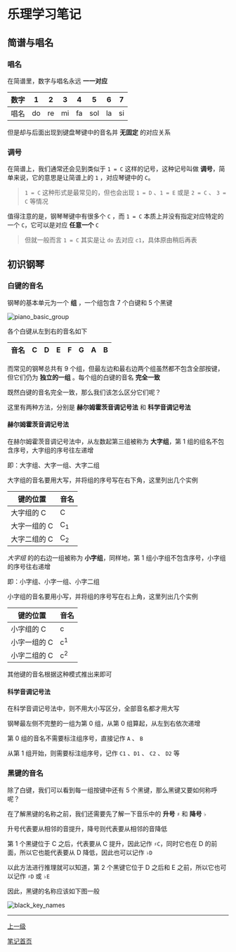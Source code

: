 # 乐理学习笔记

## 简谱与唱名

### 唱名

在简谱里，数字与唱名永远 **一一对应**

数字 | 1 | 2 | 3 | 4 | 5 | 6 | 7
----|----|----|----|----|----|----|----
唱名 | do | re | mi | fa | sol | la | si

但是却与后面出现到键盘琴键中的音名并 **无固定** 的对应关系

### 调号

在简谱上，我们通常还会见到类似于 `1 = C` 这样的记号，这种记号叫做 **调号**，简单来说，它的意思是让简谱上的 `1` ，对应琴键中的 `C`。

> `1 = C` 这种形式是最常见的，但也会出现 `1 = D` 、`1 = E` 或是 `2 = C` 、 `3 = C` 等情况

值得注意的是，钢琴琴键中有很多个 `C` ，而 `1 = C` 本质上并没有指定对应特定的一个 `C`，它可以是对应 **任意一个** `C`

> 但就一般而言 `1 = C` 其实是让 `do` 去对应 `c1`，具体原由稍后再表

## 初识钢琴

### 白键的音名

钢琴的基本单元为一个 **组** ，一个组包含 7 个白键和 5 个黑键

![piano_basic_group](https://github-share-1304366332.cos.ap-guangzhou.myqcloud.com/music/selfStudy/musicTheory/attachments/img_0001.png)

各个白键从左到右的音名如下

音名 | C | D | E | F | G | A | B
----|----|----|----|----|----|----|----

而常见的钢琴总共有 9 个组，但最左边和最右边两个组虽然都不包含全部按键，但它们仍为 **独立的一组** 。每个组的白键的音名 **完全一致** 

既然白键的音名完全一致，那么我们该怎么区分它们呢？

这里有两种方法，分别是 **赫尔姆霍茨音调记号法** 和 **科学音调记号法**

#### 赫尔姆霍茨音调记号法

在赫尔姆霍茨音调记号法中，从左数起第三组被称为 **大字组**，第 1 组的组名不包含序号，大字组的序号往左递增

即：大字组、大字一组、大字二组

大字组的音名要用大写，并将组的序号写在右下角，这里列出几个实例

键的位置 | 音名
----|----
大字组的 C | C
大字一组的 C | C<sub>1</sub>
大字二组的 C | C<sub>2</sub>

*大字组* 的的右边一组被称为 **小字组**，同样地，第 1 组小字组不包含序号，小字组的序号往右递增

即：小字组、小字一组、小字二组

小字组的音名要用小写，并将组的序号写在右上角，这里列出几个实例

键的位置 | 音名
----|----
小字组的 C | c
小字一组的 C | c<sup>1</sup>
小字二组的 C | c<sup>2</sup>

其他键的音名根据这种模式推出来即可

#### 科学音调记号法

在科学音调记号法中，则不用大小写区分，全部音名都才用大写

钢琴最左侧不完整的一组为第 0 组，从第 0 组算起，从左到右依次递增

第 0 组的音名不需要标注组序号，直接记作 `A`  、 `B`

从第 1 组开始，则需要标注组序号，记作 `C1` 、`D1` 、 `C2` 、 `D2` 等

### 黑键的音名

除了白键，我们可以看到每一组按键中还有 5 个黑键，那么黑键又要如何称呼呢？

在了解黑键的名称之前，我们还需要先了解一下音乐中的 **升号** `♯` 和 **降号** `♭`

升号代表要从相邻的音提升，降号则代表要从相邻的音降低

第 1 个黑键位于 C 之后，代表要从 C 提升，因此记作 `♯C`，同时它也在 D 的前面，所以它也能代表要从 D 降低，因此也可以记作 `♭D`

以此方法进行推理就可以知道，第 2 个黑键它位于 D 之后和 E 之前，所以它也可以记作 `♯D` 或 `♭E`

因此，黑键的名称应该如下图一般

![black_key_names](https://github-share-1304366332.cos.ap-guangzhou.myqcloud.com/music/selfStudy/musicTheory/attachments/img_0002.png)

---

[上一级](../../../music/README.md)

[笔记首页](../../../README.md)